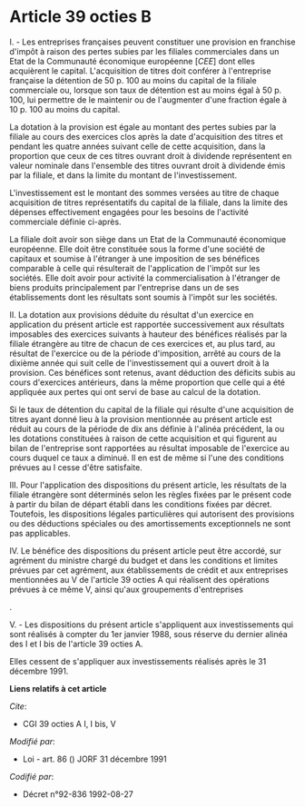 # Article 39 octies B

I. - Les entreprises françaises peuvent constituer une provision en franchise d'impôt à raison des pertes subies par les
filiales commerciales dans un Etat de la Communauté économique européenne [*CEE*]  dont elles acquièrent le capital.
L'acquisition de titres doit conférer à l'entreprise française la détention de 50 p. 100 au moins du capital de la filiale
commerciale ou, lorsque son taux de détention est au moins égal à 50 p. 100, lui permettre de le maintenir ou de l'augmenter
d'une fraction égale à 10 p. 100 au moins du capital.

La dotation à la provision est égale au montant des pertes subies par la filiale au cours des exercices clos après la date
d'acquisition des titres et pendant les quatre années suivant celle de cette acquisition, dans la proportion que ceux de ces
titres ouvrant droit à dividende représentent en valeur nominale dans l'ensemble des titres ouvrant droit à dividende émis
par la filiale, et dans la limite du montant de l'investissement.

L'investissement est le montant des sommes versées au titre de chaque acquisition de titres représentatifs du capital de la
filiale, dans la limite des dépenses effectivement engagées pour les besoins de l'activité commerciale définie ci-après.

La filiale doit avoir son siège dans un Etat de la Communauté économique européenne. Elle doit être constituée sous la forme
d'une société de capitaux et soumise à l'étranger à une imposition de ses bénéfices comparable à celle qui résulterait de
l'application de l'impôt sur les sociétés. Elle doit avoir pour activité la commercialisation à l'étranger de biens produits
principalement par l'entreprise dans un de ses établissements dont les résultats sont soumis à l'impôt sur les sociétés.

II. La dotation aux provisions déduite du résultat d'un exercice en application du présent article est rapportée
successivement aux résultats imposables des exercices suivants à hauteur des bénéfices réalisés par la filiale étrangère au
titre de chacun de ces exercices et, au plus tard, au résultat de l'exercice ou de la période d'imposition, arrêté au cours
de la dixième année qui suit celle de l'investissement qui a ouvert droit à la provision. Ces bénéfices sont retenus, avant
déduction des déficits subis au cours d'exercices antérieurs, dans la même proportion que celle qui a été appliquée aux
pertes qui ont servi de base au calcul de la dotation.

Si le taux de détention du capital de la filiale qui résulte d'une acquisition de titres ayant donné lieu à la provision
mentionnée au présent article est réduit au cours de la période de dix ans définie à l'alinéa précédent, la ou les dotations
constituées à raison de cette acquisition et qui figurent au bilan de l'entreprise sont rapportées au résultat imposable de
l'exercice au cours duquel ce taux a diminué. Il en est de même si l'une des conditions prévues au I cesse d'être satisfaite.

III. Pour l'application des dispositions du présent article, les résultats de la filiale étrangère sont déterminés selon les
règles fixées par le présent code à partir du bilan de départ établi dans les conditions fixées par décret. Toutefois, les
dispositions légales particulières qui autorisent des provisions ou des déductions spéciales ou des amortissements
exceptionnels ne sont pas applicables.

IV. Le bénéfice des dispositions du présent article peut être accordé, sur agrément du ministre chargé du budget et dans les
conditions et limites prévues par cet agrément, aux établissements de crédit et aux entreprises mentionnées au V de l'article
39 octies A qui réalisent des opérations prévues à ce même V, ainsi qu'aux groupements d'entreprises

.

V. - Les dispositions du présent article s'appliquent aux investissements qui sont réalisés à compter du 1er janvier 1988,
sous réserve du dernier alinéa des I et I bis de l'article 39 octies A.

Elles cessent de s'appliquer aux investissements réalisés après le 31 décembre 1991.

**Liens relatifs à cet article**

_Cite_:

  - CGI 39 octies A I, I bis, V

_Modifié par_:

  - Loi - art. 86 () JORF 31 décembre 1991

_Codifié par_:

  - Décret n°92-836 1992-08-27
